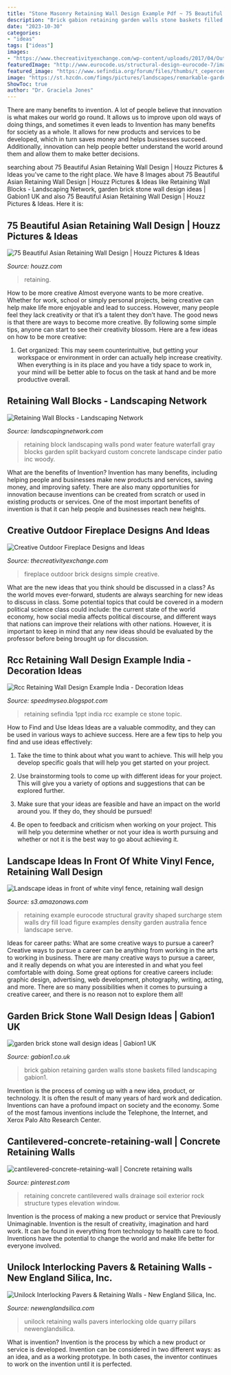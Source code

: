 ```yaml
---
title: "Stone Masonry Retaining Wall Design Example Pdf ~ 75 Beautiful Asian Retaining Wall Design"
description: "Brick gabion retaining garden walls stone baskets filled landscaping gabion1"
date: "2023-10-30"
categories:
- "ideas"
tags: ["ideas"]
images:
- "https://www.thecreativityexchange.com/wp-content/uploads/2017/04/Outdoor-Brick-Fireplace.jpg"
featuredImage: "http://www.eurocode.us/structural-design-eurocode-7/images/1583_2406_189-retaining-wall-design-example.jpg"
featured_image: "https://www.sefindia.org/forum/files/thumbs/t_cepercent20retainingwalldesignpart_1ppt_page_10_551.jpg"
image: "https://st.hzcdn.com/fimgs/pictures/landscapes/remarkable-gardens-remarkable-gardens-img~41c18cd60f304352_3881-1-4502bd9-w312-h312-b0-p0.jpg"
ShowToc: true
author: "Dr. Graciela Jones"
---
```



There are many benefits to invention. A lot of people believe that innovation is what makes our world go round. It allows us to improve upon old ways of doing things, and sometimes it even leads to
Invention has many benefits for society as a whole. It allows for new products and services to be developed, which in turn saves money and helps businesses succeed. Additionally, innovation can help people better understand the world around them and allow them to make better decisions.

	

		
searching about 75 Beautiful Asian Retaining Wall Design | Houzz Pictures &amp; Ideas you've came to the right place. We have 8 Images about 75 Beautiful Asian Retaining Wall Design | Houzz Pictures &amp; Ideas like Retaining Wall Blocks - Landscaping Network, garden brick stone wall design ideas | Gabion1 UK and also 75 Beautiful Asian Retaining Wall Design | Houzz Pictures &amp; Ideas. Here it is:
		
    
## 75 Beautiful Asian Retaining Wall Design | Houzz Pictures &amp; Ideas

<img loading=lazy src="https://st.hzcdn.com/fimgs/pictures/landscapes/remarkable-gardens-remarkable-gardens-img~41c18cd60f304352_3881-1-4502bd9-w312-h312-b0-p0.jpg" onerror="this.onerror=null;this.src='https://tse3.mm.bing.net/th?id=OIP.g-1xafeXNBDeQWThnSezKwAAAA&amp;pid=15.1';" alt="75 Beautiful Asian Retaining Wall Design | Houzz Pictures &amp; Ideas">

_Source: houzz.com_

>retaining. 

	

How to be more creative
Almost everyone wants to be more creative. Whether for work, school or simply personal projects, being creative can help make life more enjoyable and lead to success. However, many people feel they lack creativity or that it’s a talent they don’t have. The good news is that there are ways to become more creative. By following some simple tips, anyone can start to see their creativity blossom.
Here are a few ideas on how to be more creative:

1) Get organized: This may seem counterintuitive, but getting your workspace or environment in order can actually help increase creativity. When everything is in its place and you have a tidy space to work in, your mind will be better able to focus on the task at hand and be more productive overall.

    
## Retaining Wall Blocks - Landscaping Network

<img loading=lazy src="http://images.landscapingnetwork.com/pictures/images/900x705Max/site_8/block-wall-gray-water-feature-pond-woody-s-custom-landscaping-inc_4736.jpg" onerror="this.onerror=null;this.src='https://tse2.mm.bing.net/th?id=OIP.bH-njqkNcdo7eaPz136ZaAHaFr&amp;pid=15.1';" alt="Retaining Wall Blocks - Landscaping Network">

_Source: landscapingnetwork.com_

>retaining block landscaping walls pond water feature waterfall gray blocks garden split backyard custom concrete landscape cinder patio inc woody. 

	

What are the benefits of Invention?
Invention has many benefits, including helping people and businesses make new products and services, saving money, and improving safety. There are also many opportunities for innovation because inventions can be created from scratch or used in existing products or services. One of the most important benefits of invention is that it can help people and businesses reach new heights.

    
## Creative Outdoor Fireplace Designs And Ideas

<img loading=lazy src="https://www.thecreativityexchange.com/wp-content/uploads/2017/04/Outdoor-Brick-Fireplace.jpg" onerror="this.onerror=null;this.src='https://tse2.mm.bing.net/th?id=OIP.xqOPyMmvoebxCZQp88gEGwHaLH&amp;pid=15.1';" alt="Creative Outdoor Fireplace Designs and Ideas">

_Source: thecreativityexchange.com_

>fireplace outdoor brick designs simple creative. 

	

What are the new ideas that you think should be discussed in a class?
As the world moves ever-forward, students are always searching for new ideas to discuss in class. Some potential topics that could be covered in a modern political science class could include: the current state of the world economy, how social media affects political discourse, and different ways that nations can improve their relations with other nations. However, it is important to keep in mind that any new ideas should be evaluated by the professor before being brought up for discussion.

    
## Rcc Retaining Wall Design Example India - Decoration Ideas

<img loading=lazy src="https://www.sefindia.org/forum/files/thumbs/t_cepercent20retainingwalldesignpart_1ppt_page_10_551.jpg" onerror="this.onerror=null;this.src='https://tse1.mm.bing.net/th?id=OIP.RmDYfIWcOke4rel-h1t61wHaFj&amp;pid=15.1';" alt="Rcc Retaining Wall Design Example India - Decoration Ideas">

_Source: speedmyseo.blogspot.com_

>retaining sefindia 1ppt india rcc example ce stone topic. 

	

How to Find and Use Ideas
Ideas are a valuable commodity, and they can be used in various ways to achieve success. Here are a few tips to help you find and use ideas effectively:
1. Take the time to think about what you want to achieve. This will help you develop specific goals that will help you get started on your project.

2. Use brainstorming tools to come up with different ideas for your project. This will give you a variety of options and suggestions that can be explored further.

3. Make sure that your ideas are feasible and have an impact on the world around you. If they do, they should be pursued!

4. Be open to feedback and criticism when working on your project. This will help you determine whether or not your idea is worth pursuing and whether or not it is the best way to go about achieving it.

    
## Landscape Ideas In Front Of White Vinyl Fence, Retaining Wall Design

<img loading=lazy src="http://www.eurocode.us/structural-design-eurocode-7/images/1583_2406_189-retaining-wall-design-example.jpg" onerror="this.onerror=null;this.src='https://tse4.mm.bing.net/th?id=OIP.sKKGNkNQCEkZnz86d96qwwAAAA&amp;pid=15.1';" alt="Landscape ideas in front of white vinyl fence, retaining wall design">

_Source: s3.amazonaws.com_

>retaining example eurocode structural gravity shaped surcharge stem walls dry fill load figure examples density garden australia fence landscape serve. 

	

Ideas for career paths: What are some creative ways to pursue a career?
Creative ways to pursue a career can be anything from working in the arts to working in business. There are many creative ways to pursue a career, and it really depends on what you are interested in and what you feel comfortable with doing. Some great options for creative careers include: graphic design, advertising, web development, photography, writing, acting, and more. There are so many possibilities when it comes to pursuing a creative career, and there is no reason not to explore them all!

    
## Garden Brick Stone Wall Design Ideas | Gabion1 UK

<img loading=lazy src="http://gabion1.co.uk/wp-content/uploads/2016/03/gabion-brick-filled-1.jpg" onerror="this.onerror=null;this.src='https://tse3.mm.bing.net/th?id=OIP.ZiZ9qRppqnoHN-5nM1q1qAHaCl&amp;pid=15.1';" alt="garden brick stone wall design ideas | Gabion1 UK">

_Source: gabion1.co.uk_

>brick gabion retaining garden walls stone baskets filled landscaping gabion1. 

	

Invention is the process of coming up with a new idea, product, or technology. It is often the result of many years of hard work and dedication. Inventions can have a profound impact on society and the economy. Some of the most famous inventions include the Telephone, the Internet, and Xerox Palo Alto Research Center.

    
## Cantilevered-concrete-retaining-wall | Concrete Retaining Walls

<img loading=lazy src="https://i.pinimg.com/originals/ee/4b/74/ee4b74563c0a9189f516c3aa01129086.jpg" onerror="this.onerror=null;this.src='https://tse1.mm.bing.net/th?id=OIP.zU__KPHFkuq-OOW-mpCgRQHaFZ&amp;pid=15.1';" alt="cantilevered-concrete-retaining-wall | Concrete retaining walls">

_Source: pinterest.com_

>retaining concrete cantilevered walls drainage soil exterior rock structure types elevation window. 

	

Invention is the process of making a new product or service that Previously Unimaginable. Invention is the result of creativity, imagination and hard work. It can be found in everything from technology to health care to food. Inventions have the potential to change the world and make life better for everyone involved.

    
## Unilock Interlocking Pavers &amp; Retaining Walls - New England Silica, Inc.

<img loading=lazy src="http://newenglandsilica.com/wp-content/uploads/2016/09/Unilock-Multi-level-Olde-Quarry-Wall-Pillars-and-Steps.jpg" onerror="this.onerror=null;this.src='https://tse4.mm.bing.net/th?id=OIP.3PH_xFKmQuluDv2ql6SYFQHaE6&amp;pid=15.1';" alt="Unilock Interlocking Pavers &amp; Retaining Walls - New England Silica, Inc.">

_Source: newenglandsilica.com_

>unilock retaining walls pavers interlocking olde quarry pillars newenglandsilica. 

	

What is invention?
Invention is the process by which a new product or service is developed. Invention can be considered in two different ways: as an idea, and as a working prototype. In both cases, the inventor continues to work on the invention until it is perfected.

